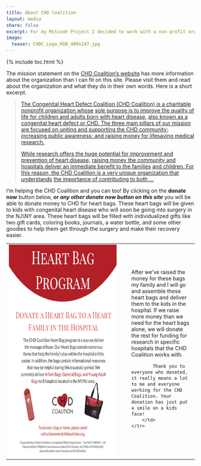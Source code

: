 ```yaml
---
title: About CHD Coalition
layout: media
share: false
excerpt: For my Mitzvah Project I decided to work with a non profit organization called the CHD Coalition. Here you can learn all about the CHD Coalition and their mission!
image:
  teaser: CHDC_Logo_RGB_400x247.jpg
---
```


{% include toc.html %}

The mission statement on the [CHD Coalition’s website](http://chdcoalition.org/) has more information about the organization than I can fit on this site. Please visit them and read about the organization and what they do in their own words. Here is a short excerpt.


>[The Congenital Heart Defect Coalition (CHD Coalition) is a charitable nonprofit organization whose](http://chdcoalition.org/about-us/who-we-are)
>[sole purpose is to improve the quality of life for children and adults born with heart disease,](http://chdcoalition.org/about-us/who-we-are)
>[also known as a congenital heart defect or CHD. The three main pillars of our mission are ](http://chdcoalition.org/about-us/who-we-are)
>[focused on uniting and supporting the CHD community; increasing public awareness; and raising money ](http://chdcoalition.org/about-us/who-we-are)
>[for lifesaving medical research.](http://chdcoalition.org/about-us/who-we-are)
>
>[While research offers the huge potential for improvement and prevention of heart disease,](http://chdcoalition.org/about-us/who-we-are)
>[raising money the community and hospitals deliver an immediate benefit to the families](http://chdcoalition.org/about-us/who-we-are)
>[and children. For this reason, the CHD Coalition is a very unique organization that understands](http://chdcoalition.org/about-us/who-we-are)
>[the importance of contributing to both ...](http://chdcoalition.org/about-us/who-we-are)



I’m helping the CHD Coalition and you can too! By clicking on the **donate now** button below, **_or any other donate now button on this site_** you will be able to donate money to CHD for heart bags. These heart bags will be given to kids with congenital heart disease who will soon be  going into surgery in the NJ\NY area. These heart bags will be filled with individualized gifts like two gift cards, coloring books, journals, a water bottle, and some other goodies to help them get through the surgery and make their recovery easier.


<table style="table-layout: fixed; max-width: 680px;">
	<tr>
		<td style="width: 60%;">
			<img src="/images/HBProg.jpg" alt="Heart Bag Program" width="440" height="569">
		</td>		
		<td style="min-width: 5%"></td>
		<td style="width: 35%;">
			After we’ve raised the money for these bags my family and I will go and assemble these heart bags and deliver them to the kids in the hospital. If we raise more money than we need for the heart bags alone, we will donate the rest for funding for research in specific hospitals that the CHD Coalition works with. 

			Thank you to everyone who donated, it really means a lot to me and everyone working for the CHD Coalition. Your donation has just put a smile on a kids face!
		</td>	
	</tr>
</table>
